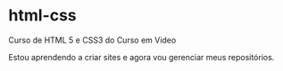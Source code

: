 # html-css
 Curso de HTML 5 e CSS3 do Curso em Video

Estou aprendendo a criar sites e agora vou gerenciar meus repositórios.
